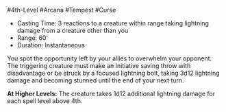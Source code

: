 #4th-Level #Arcana #Tempest #Curse
 
- Casting Time: 3 reactions to a creature within range taking lightning damage from a creature other than you
- Range: 60'
- Duration: Instantaneous  

You spot the opportunity left by your allies to overwhelm your opponent. The triggering creature must make an Initiative saving throw with disadvantage or be struck by a focused lightning bolt, taking 3d12 lightning damage and becoming stunned until the end of your next turn.
 
**At Higher Levels:** The creature takes 1d12 additional lightning damage for each spell level above 4th.